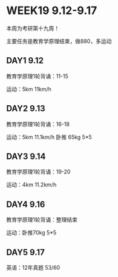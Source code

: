# WEEK19 9.12-9.17

本周为考研第十九周！

主要任务是教育学原理结束，做880，多运动

## DAY1 9.12

教育学原理1轮背诵：11-15

运动：5km 11km/h

## DAY2 9.13

教育学原理1轮背诵：16-18

运动：5km 11.1km/h 卧推 65kg 5\*5

## DAY3 9.14

教育学原理1轮背诵：19-20

运动：4km 11.2km/h

## DAY4 9.16

教育学原理1轮背诵：整理结束

运动：卧推70kg 5\*5

## DAY5 9.17

英语：12年真题 53/60